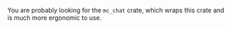 You are probably looking for the `mc_chat` crate, which wraps this crate and is much more ergonomic to use.
